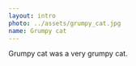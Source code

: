 ```yaml
---
layout: intro
photo: ../assets/grumpy_cat.jpg
name: Grumpy cat
---
```


Grumpy cat was a very grumpy cat.